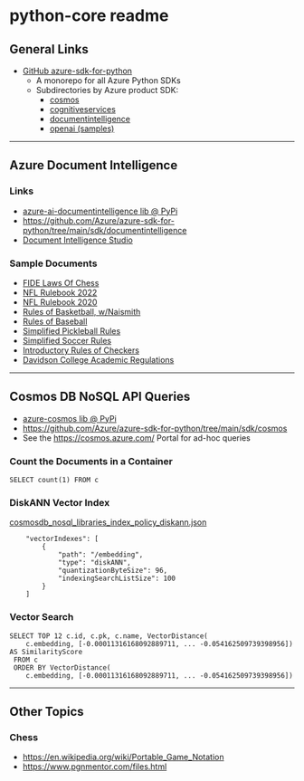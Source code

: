 # python-core readme

## General Links

- [GitHub azure-sdk-for-python](https://github.com/Azure/azure-sdk-for-python)
  - A monorepo for all Azure Python SDKs
  - Subdirectories by Azure product SDK:
    - [cosmos](https://github.com/Azure/azure-sdk-for-python/tree/main/sdk/cosmos)
    - [cognitiveservices](https://github.com/Azure/azure-sdk-for-python/tree/main/sdk/cognitiveservices)
    - [documentintelligence](https://github.com/Azure/azure-sdk-for-python/tree/main/sdk/documentintelligence)
    - [openai (samples)](https://github.com/Azure/azure-sdk-for-python/tree/main/sdk/openai)

---

## Azure Document Intelligence

### Links

- [azure-ai-documentintelligence lib @ PyPi](https://pypi.org/project/azure-ai-documentintelligence/)
- https://github.com/Azure/azure-sdk-for-python/tree/main/sdk/documentintelligence
- [Document Intelligence Studio](https://documentintelligence.ai.azure.com/studio/document )

### Sample Documents

- [FIDE Laws Of Chess](https://www.fide.com/FIDE/handbook/LawsOfChess.pdf)
- [NFL Rulebook 2022](https://operations.nfl.com/media/5kvgzyss/2022-nfl-rulebook-final.pdf)
- [NFL Rulebook 2020](https://operations.nfl.com/media/4693/2020-nfl-rulebook.pdf)
- [Rules of Basketball, w/Naismith](http://fs.ncaa.org/Docs/stats/m_basketball_RB/2017/Rules.pdf)
- [Rules of Baseball](https://img.mlbstatic.com/mlb-images/image/upload/mlb/atcjzj9j7wrgvsm8wnjq.pdf)
- [Simplified Pickleball Rules](https://www.wittbirn.k12.wi.us/faculty/tbacon/Studyguides/Pickleball.pdf)
- [Simplified Soccer Rules](https://cdn1.sportngin.com/attachments/document/bb8a-2479018/FOSC_Laws_of_the_Game__simplified_.pdf)
- [Introductory Rules of Checkers](https://www.hasbro.com/common/instruct/Checkers.PDF)
- [Davidson College Academic Regulations](https://www.davidson.edu/media/12179/download)


---

## Cosmos DB NoSQL API Queries

- [azure-cosmos lib @ PyPi](https://pypi.org/project/azure-cosmos/)
- https://github.com/Azure/azure-sdk-for-python/tree/main/sdk/cosmos
- See the https://cosmos.azure.com/ Portal for ad-hoc queries

### Count the Documents in a Container

```
SELECT count(1) FROM c
```

### DiskANN Vector Index

[cosmosdb_nosql_libraries_index_policy_diskann.json](python-core/cosmos/cosmosdb_nosql_libraries_index_policy_diskann.json)

```
    "vectorIndexes": [
        {
            "path": "/embedding",
            "type": "diskANN",
            "quantizationByteSize": 96,
            "indexingSearchListSize": 100
        }
    ]
```

### Vector Search

```
SELECT TOP 12 c.id, c.pk, c.name, VectorDistance(
    c.embedding, [-0.00011316168092889711, ... -0.054162509739398956]) AS SimilarityScore
 FROM c
 ORDER BY VectorDistance(
    c.embedding, [-0.00011316168092889711, ... -0.054162509739398956])
```

---

## Other Topics

### Chess 

  - https://en.wikipedia.org/wiki/Portable_Game_Notation 
  - https://www.pgnmentor.com/files.html
